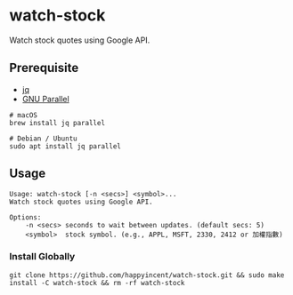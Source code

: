 # watch-stock
Watch stock quotes using Google API.

## Prerequisite
* [jq](https://stedolan.github.io/jq/)
* [GNU Parallel](https://www.gnu.org/software/parallel/)

```
# macOS
brew install jq parallel

# Debian / Ubuntu
sudo apt install jq parallel
```

## Usage

```
Usage: watch-stock [-n <secs>] <symbol>...
Watch stock quotes using Google API.

Options:
    -n <secs> seconds to wait between updates. (default secs: 5)      
    <symbol>  stock symbol. (e.g., APPL, MSFT, 2330, 2412 or 加權指數)
```

### Install Globally

```
git clone https://github.com/happyincent/watch-stock.git && sudo make install -C watch-stock && rm -rf watch-stock
```